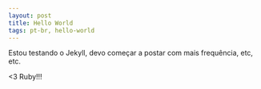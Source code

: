 ```yaml
---
layout: post
title: Hello World
tags: pt-br, hello-world
---
```


Estou testando o Jekyll, devo começar a postar com mais frequência, etc, etc.

<3 Ruby!!!
